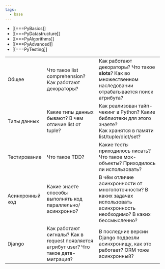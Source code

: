 ```yaml
---
tags:
  - base
---
```

- [[===PyBasics]]
- [[===PyDatastructure]]
- [[===PyAlgorithms]]
- [[===PyAdvanced]]
- [[===PyTesting]]

|                 |                                                                                       |                                                                                                                              |
| --------------- | ------------------------------------------------------------------------------------- | ---------------------------------------------------------------------------------------------------------------------------- |
| Общее           | Что такое list comprehension? Как работают декораторы?                                | Как работают декораторы? Что такое __slots__? Как во множественном наследовании отрабатывается поиск атрибута?               |
| Типы данных     | Какие типы данных бывают? В чем отличие list от tuple?                                | Как реализован тайп-чекинг в Python? Какие библиотеки для этого знаете?  <br>Как хранятся в памяти list/tuple/dict/set?      |
| Тестирование    | Что такое TDD?                                                                        | Какие тесты приходилось писать? Что такое мок-объекты? Приходилось ли использовать?                                          |
| Асинхронный код | Какие знаете способы выполнять код параллельно/асинхронно?                            | В чём отличие асинхронности от многопоточности? В каких задачах использовать асинхронность необходимо? В каких бессмысленно? |
| Django          | Как работают сигналы? Как в request появляется атрибут user? Что такое дата-миграция? | В последние версии Django подвезли асинхронищу, как это работает? ORM тоже асинхронный?                                      |
